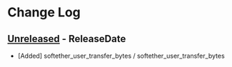 # Change Log

## [Unreleased](https://github.com/dalance/softether_exporter/compare/v0.9.20...Unreleased) - ReleaseDate

* [Added] softether_user_transfer_bytes / softether_user_transfer_bytes

